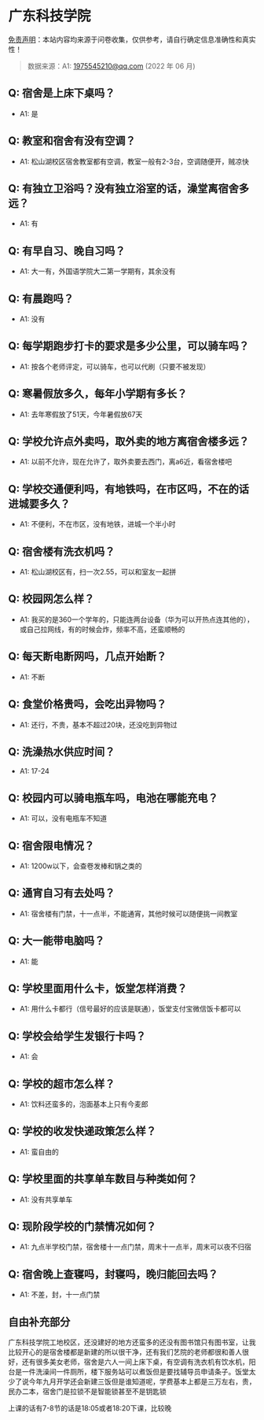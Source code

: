 # 广东科技学院

[免责声明](https://colleges.chat/#_3)：本站内容均来源于问卷收集，仅供参考，请自行确定信息准确性和真实性！

> 数据来源：A1: 1975545210@qq.com (2022 年 06 月)

## Q: 宿舍是上床下桌吗？

- A1: 是

## Q: 教室和宿舍有没有空调？

- A1: 松山湖校区宿舍教室都有空调，教室一般有2-3台，空调随便开，贼凉快

## Q: 有独立卫浴吗？没有独立浴室的话，澡堂离宿舍多远？

- A1: 有

## Q: 有早自习、晚自习吗？

- A1: 大一有，外国语学院大二第一学期有，其余没有

## Q: 有晨跑吗？

- A1: 没有

## Q: 每学期跑步打卡的要求是多少公里，可以骑车吗？

- A1: 按各个老师评定，可以骑车，也可以代刷（只要不被发现）

## Q: 寒暑假放多久，每年小学期有多长？

- A1: 去年寒假放了51天，今年暑假放67天

## Q: 学校允许点外卖吗，取外卖的地方离宿舍楼多远？

- A1: 以前不允许，现在允许了，取外卖要去西门，离a6近，看宿舍楼吧

## Q: 学校交通便利吗，有地铁吗，在市区吗，不在的话进城要多久？

- A1: 不便利，不在市区，没有地铁，进城一个半小时

## Q: 宿舍楼有洗衣机吗？

- A1: 松山湖校区有，扫一次2.55，可以和室友一起拼

## Q: 校园网怎么样？

- A1: 我买的是360一个学年的，只能连两台设备（华为可以开热点连其他的），或自己拉网线，有的时候会炸，频率不高，还蛮顺畅的

## Q: 每天断电断网吗，几点开始断？

- A1: 不断

## Q: 食堂价格贵吗，会吃出异物吗？

- A1: 还行，不贵，基本不超过20块，还没吃到异物过

## Q: 洗澡热水供应时间？

- A1: 17-24

## Q: 校园内可以骑电瓶车吗，电池在哪能充电？

- A1: 可以，没有电瓶车不知道

## Q: 宿舍限电情况？

- A1: 1200w以下，会查卷发棒和锅之类的

## Q: 通宵自习有去处吗？

- A1: 宿舍楼有门禁，十一点半，不能通宵，其他时候可以随便挑一间教室

## Q: 大一能带电脑吗？

- A1: 能

## Q: 学校里面用什么卡，饭堂怎样消费？

- A1: 用什么卡都行（信号最好的应该是联通），饭堂支付宝微信饭卡都可以

## Q: 学校会给学生发银行卡吗？

- A1: 会

## Q: 学校的超市怎么样？

- A1: 饮料还蛮多的，泡面基本上只有今麦郎

## Q: 学校的收发快递政策怎么样？

- A1: 蛮自由的

## Q: 学校里面的共享单车数目与种类如何？

- A1: 没有共享单车

## Q: 现阶段学校的门禁情况如何？

- A1: 九点半学校门禁，宿舍楼十一点门禁，周末十一点半，周末可以夜不归宿

## Q: 宿舍晚上查寝吗，封寝吗，晚归能回去吗？

- A1: 不差，封，十一点门禁

## 自由补充部分

广东科技学院工地校区，还没建好的地方还蛮多的还没有图书馆只有图书室，让我比较开心的是宿舍楼都是新建的所以很干净，还有我们艺院的老师都很和善人很好，还有很多美女老师，宿舍是六人一间上床下桌，有空调有洗衣机有饮水机，阳台是一件洗澡间一件厕所，楼下服务站可以煮饭但是要找辅导员申请条子。饭堂太少了说今年九月开学还会新建三饭但是谁知道呢，学费基本上都是三万左右，贵，民办二本，宿舍门是拉锁不是智能锁甚至不是钥匙锁

上课的话有7-8节的话是18:05或者18:20下课，比较晚